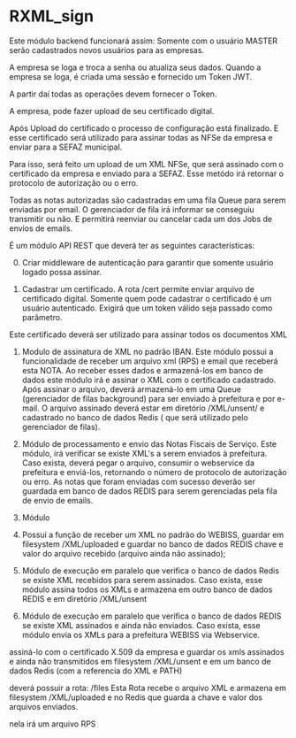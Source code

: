 # RXML_sign
Este módulo backend funcionará assim:
Somente com o usuário MASTER serão cadastrados novos usuários para as empresas.

A empresa se loga e troca a senha ou atualiza seus dados.
Quando a empresa se loga, é criada uma sessão e fornecido um Token JWT.

A partir daí todas as operações devem fornecer o Token.

A empresa, pode fazer upload de seu certificado digital.

Após Upload do certificado o processo de configuração está finalizado. E esse
 certificado será utilizado para assinar todas as NFSe da empresa e enviar para a SEFAZ municipal.

 Para isso, será feito um upload de um XML NFSe, que será assinado com o
  certificado da empresa e enviado para a SEFAZ. Esse metódo irá retornar o protocolo de autorização ou o erro.

  Todas as notas autorizadas são cadastradas em uma fila Queue para serem enviadas por email. O gerenciador de fila irá informar se conseguiu transmitir ou não. E permitirá reenviar ou cancelar cada um dos Jobs de envios de emails.



É um módulo API REST que deverá ter as seguintes características:


00) Criar middleware de autenticação para garantir que somente usuário logado possa assinar.

0) Cadastrar um certificado. A rota /cert permite enviar arquivo de certificado digital. Somente quem pode cadastrar o certificado é um usuário autenticado. Exigirá que um token válido seja passado como parâmetro.


Este certificado deverá ser utilizado para assinar todos os documentos XML


1) Modulo de assinatura de XML no padrão IBAN. Este módulo possui  a funcionalidade de receber um arquivo xml (RPS) e email que receberá esta NOTA. Ao receber esses dados e armazená-los em banco de dados este módulo irá e assinar o XML com o certificado cadastrado. Após assinar o arquivo, deverá armazená-lo em uma Queue (gerenciador de filas background) para ser enviado à prefeitura e por e-mail. O arquivo assinado deverá estar em diretório /XML/unsent/ e cadastrado no banco de dados Redis ( que será utilizado pelo gerenciador de filas).

2) Módulo de processamento e envio das Notas Fiscais de Serviço. Este módulo, irá verificar se existe XML's a serem enviados à prefeitura. Caso exista, deverá pegar o arquivo, consumir o webservice da prefeitura e enviá-los, retornando o número de protocolo de autorização ou erro. As notas que foram enviadas com sucesso deverão ser guardada em banco de dados REDIS para serem gerenciadas pela fila de envio de emails.

3) Módulo




1) Possui a função de receber um XML no padrão do WEBISS, guardar em filesystem /XML/uploaded e guardar no banco de dados REDIS chave e valor do arquivo recebido (arquivo ainda não assinado);



2) Módulo de execução em paralelo que verifica o banco de dados Redis se existe XML recebidos para serem assinados. Caso exista, esse módulo assina todos os XMLs e armazena em outro banco de dados REDIS e em diretório /XML/unsent

3) Módulo de execução em paralelo que verifica o banco de dados REDIS se existe XML assinados e ainda não enviados. Caso exista, esse módulo envia os XMLs para a prefeitura WEBISS via Webservice.


assiná-lo com o certificado X.509 da empresa e guardar os xmls assinados e ainda não transmitidos em filesystem /XML/unsent e em um banco de dados Redis (com a referencia do XML e PATH)


deverá possuir a rota: /files
Esta Rota recebe o arquivo XML e armazena em filesystem /XML/uploaded e no Redis que guarda a chave e valor dos arquivos enviados.




nela irá um arquivo RPS
